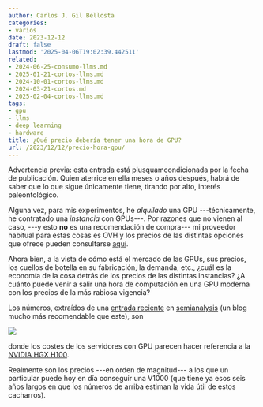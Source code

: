 ```yaml
---
author: Carlos J. Gil Bellosta
categories:
- varios
date: 2023-12-12
draft: false
lastmod: '2025-04-06T19:02:39.442511'
related:
- 2024-06-25-consumo-llms.md
- 2025-01-21-cortos-llms.md
- 2024-10-01-cortos-llms.md
- 2024-03-21-cortos.md
- 2025-02-04-cortos-llms.md
tags:
- gpu
- llms
- deep learning
- hardware
title: ¿Qué precio debería tener una hora de GPU?
url: /2023/12/12/precio-hora-gpu/
---
```


Advertencia previa: esta entrada está plusquamcondicionada por la fecha de publicación. Quien aterrice en ella meses o años después, habrá de saber que lo que sigue únicamente tiene, tirando por alto, interés paleontológico.

Alguna vez, para mis experimentos, he _alquilado_ una GPU ---técnicamente, he contratado una _instancia_ con GPUs---. Por razones que no vienen al caso, ---y esto **no** es una recomendación de compra--- mi proveedor habitual para estas cosas es OVH y los precios de las distintas opciones que ofrece pueden consultarse [aquí](https://www.ovhcloud.com/es-es/public-cloud/prices/#397).

Ahora bien, a la vista de cómo está el mercado de las GPUs, sus precios, los cuellos de botella en su fabricación, la demanda, etc., ¿cuál es la economía de la cosa detrás de los precios de las distintas instancias? ¿A cuánto puede venir a salir una hora de computación en una GPU moderna con los precios de la más rabiosa vigencia?

Los números, extraídos de una
[entrada reciente](https://www.semianalysis.com/p/gpu-cloud-economics-explained-the) en
[semianalysis](https://www.semianalysis.com/)
(un blog mucho más recomendable que este), son

![](/wp-uploads/2023/precios-instancias-gpu.png#center)

donde los costes de los servidores con GPU parecen hacer referencia a la
[NVIDIA HGX H100](https://la.blogs.nvidia.com/2022/06/21/presentamos-nvidia-hgx-h100/).

Realmente son los precios ---en orden de magnitud--- a los que un particular puede hoy en día conseguir una V1000 (que tiene ya esos seis años largos en que los números de arriba estiman la vida útil de estos cacharros).